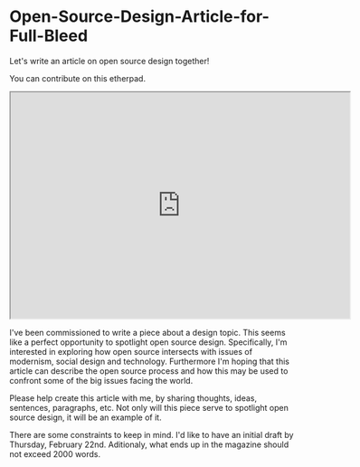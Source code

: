 # Open-Source-Design-Article-for-Full-Bleed
Let's write an article on open source design together!

You can contribute on this etherpad.

<iframe name='embed_readwrite' src='https://gd399-ether.herokuapp.com/p/Open_Source_Design_Article?showControls=true&showChat=true&showLineNumbers=true&useMonospaceFont=false' width=600 height=400></iframe>

I've been commissioned to write a piece about a design topic. This seems like a perfect opportunity to spotlight open source design. Specifically, I'm interested in exploring how open source intersects with issues of modernism, social design and technology. Furthermore I'm hoping that this article can describe the open source process and how this may be used to confront some of the big issues facing the world.

Please help create this article with me, by sharing thoughts, ideas, sentences, paragraphs, etc. Not only will this piece serve to spotlight open source design, it will be an example of it. 

There are some constraints to keep in mind. I'd like to have an initial draft by Thursday, February 22nd. Aditionaly, what ends up in the magazine should not exceed 2000 words.

